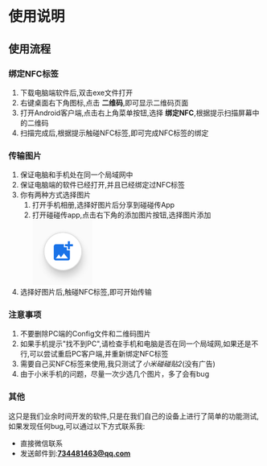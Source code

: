 # 使用说明

## 使用流程

### 绑定NFC标签

1. 下载电脑端软件后,双击exe文件打开
2. 右键桌面右下角图标,点击 **二维码**,即可显示二维码页面
3. 打开Android客户端,点击右上角菜单按钮,选择 **绑定NFC**,根据提示扫描屏幕中的二维码
4. 扫描完成后,根据提示触碰NFC标签,即可完成NFC标签的绑定

### 传输图片

1. 保证电脑和手机处在同一个局域网中
2. 保证电脑端的软件已经打开,并且已经绑定过NFC标签
3. 你有两种方式选择图片
   1. 打开手机相册,选择好图片后分享到碰碰传App
   2. 打开碰碰传app,点击右下角的添加图片按钮,选择图片添加   
   ![](p1.png)      
4. 选择好图片后,触碰NFC标签,即可开始传输

### 注意事项

1. 不要删除PC端的Config文件和二维码图片
2. 如果手机提示"找不到PC",请检查手机和电脑是否在同一个局域网,如果还是不行,可以尝试重启PC客户端,并重新绑定NFC标签
3. 需要自己买NFC标签来使用,我只测试了*小米碰碰贴2*(没有广告)
4. 由于小米手机的问题，尽量一次少选几个图片，多了会有bug

### 其他

这只是我们业余时间开发的软件,只是在我们自己的设备上进行了简单的功能测试,如果发现任何bug,可以通过以下方式联系我:

- 直接微信联系
- 发送邮件到:**734481463@qq.com**
